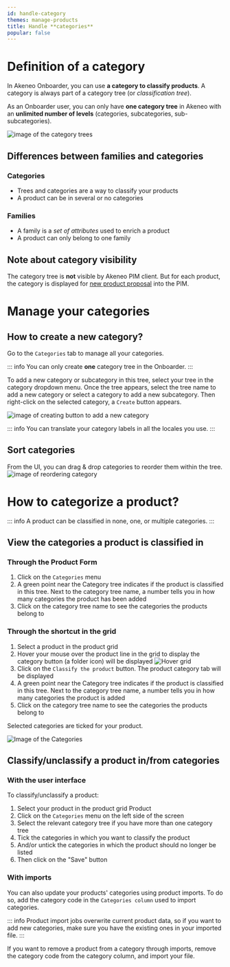 ```yaml
---
id: handle-category
themes: manage-products
title: Handle **categories**
popular: false
---
```


# Definition of a category
In Akeneo Onboarder, you can use **a category to classify products**. A category is always part of a category tree (or *classification tree*).

As an Onboarder user, you can only have **one category tree** in Akeneo with an **unlimited number of levels** (categories, subcategories, sub-subcategories).

![image of the category trees](../img/Settings_CategoryTree.png)

## Differences between families and categories

### Categories

- Trees and categories are a way to classify your products  
- A product can be in several or no categories

### Families

- A family is a *set of attributes* used to enrich a product  
- A product can only belong to one family

## Note about category visibility
The category tree is **not** visible by Akeneo PIM client. But for each product, the category is displayed for [new product proposal](/onboarder/articles/supplier-synchronization.html) into the PIM.

# Manage your categories
## How to create a new category?

Go to the `Categories` tab to manage all your categories.

::: info
You can only create **one** category tree in the Onboarder.
:::

To add a new category or subcategory in this tree, select your tree in the category dropdown menu. Once the tree appears, select the tree name to add a new category or select a category to add a new subcategory.
Then right-click on the selected category, a `Create` button appears.

![image of creating button to add a new category](../img/Settings_CreateASubcategory.png)

::: info
You can translate your category labels in all the locales you use.
:::

## Sort categories

From the UI, you can drag & drop categories to reorder them within the tree.
![image of reordering category ](../img/Settings_SortingCategoriesProcess.png)


# How to categorize a product?

::: info
A product can be classified in none, one, or multiple categories.
:::

## View the categories a product is classified in
### Through the Product Form

1.  Click on the `Categories` menu
1.  A green point near the Category tree indicates if the product is classified in this tree. Next to the category tree name, a number tells you in how many categories the product has been added
1.  Click on the category tree name to see the categories the products belong to

### Through the shortcut in the grid

1.  Select a product in the product grid
1.  Hover your mouse over the product line in the grid to display the category button (a folder icon) will be displayed
![Hover grid](../img/Products_GridHover_Category.png)
1.  Click on the `Classify the product` button. The product category tab will be displayed
1.  A green point near the Category tree indicates if the product is classified in this tree. Next to the category tree name, a number tells you in how many categories the product is added
1.  Click on the category tree name to see the categories the products belong to

Selected categories are ticked for your product.

![Image of the Categories](../img/Products_PEF6_Category.png)

## Classify/unclassify a product in/from categories
### With the user interface

To classify/unclassify a product:
1.  Select your product in the product grid Product
1.  Click on the `Categories` menu on the left side of the screen
1.  Select the relevant category tree if you have more than one category tree
1.  Tick the categories in which you want to classify the product
1.  And/or untick the categories in which the product should no longer be listed
1.  Then click on the "Save" button

### With imports

You can also update your products' categories using product imports. To do so, add the category code in the `Categories column` used to import categories.

::: info
Product import jobs overwrite current product data, so if you want to add new categories, make sure you have the existing ones in your imported file.
:::

If you want to remove a product from a category through imports, remove the category code from the category column, and import your file.
